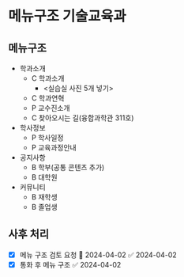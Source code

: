 # 메뉴구조 기술교육과

## 메뉴구조

- 학과소개
  - C 학과소개
    - <실습실 사진 5개 넣기>
  - C 학과연혁
  - P 교수진소개
  - C 찾아오시는 길(융합과학관 311호)
- 학사정보
  - P 학사일정
  - P 교육과정안내
- 공지사항
  - B 학부(공통 콘텐츠 추가)
  - B 대학원
- 커뮤니티
  - B 재학생
  - B 졸업생

## 사후 처리

- [x] 메뉴 구조 검토 요청 📅 2024-04-02 ✅ 2024-04-02
- [x] 통화 후 메뉴 구조 ✅ 2024-04-02
